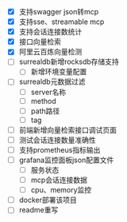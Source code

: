 
- [x] 支持swagger json转mcp
- [x] 支持sse、streamable mcp
- [x] 支持会话连接数统计
- [x] 接口向量检索
- [x] 阿里云百炼向量检测
- [ ] surrealdb新增rocksdb存储支持
  - [ ] 新增环境变量配置
- [ ] surrealdb元数据过滤
  - [ ] server名称
  - [ ] method
  - [ ] path路径
  - [ ] tag
- [ ] 前端新增向量检索接口调试页面
- [ ] 测试会话连接数量准确性
- [ ] 支持prometheus指标输出
- [ ] grafana监控面板json配置文件
  - [ ] 服务状态
  - [ ] mcp会话连接数据
  - [ ] cpu、memory监控
- [ ] docker部署该项目
- [ ] readme重写